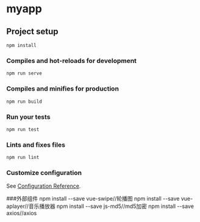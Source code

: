 # myapp

## Project setup
```
npm install
```

### Compiles and hot-reloads for development
```
npm run serve
```

### Compiles and minifies for production
```
npm run build
```

### Run your tests
```
npm run test
```

### Lints and fixes files
```
npm run lint
```

### Customize configuration
See [Configuration Reference](https://cli.vuejs.org/config/).

###外部组件
npm install --save vue-swipe//轮播图
npm install --save vue-aplayer//音乐播放器
npm install --save js-md5//md5加密
npm install --save axios//axios